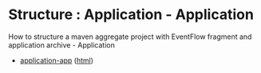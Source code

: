 # Structure : Application - Application

How to structure a maven aggregate project with EventFlow fragment and application archive - Application

* [application-app](src/site/markdown/index.md) ([html](https://plord12.github.io/samples/10.4.1/structure/application/application-app/))
